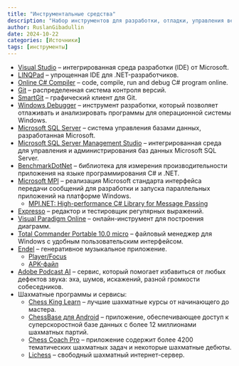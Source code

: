 ```yaml
---
title: "Инструментальные средства"
description: "Набор инструментов для разработки, отладки, управления версиями, работы с базами данных, тестирования производительности и др."
author: RuslanGibadullin
date: 2024-10-22
categories: [Источники]
tags: [инструменты]
---
```


- [Visual Studio](https://visualstudio.microsoft.com/) – интегрированная среда разработки (IDE) от Microsoft.
- [LINQPad](https://www.linqpad.net/) – упрощенная IDE для .NET-разработчиков.
- [Online C# Compiler](https://www.onlinegdb.com/online_csharp_compiler) – code, compile, run and debug C# program online.
- [Git](https://git-scm.com/) – распределенная система контроля версий.
- [SmartGit](https://www.syntevo.com/smartgit/) – графический клиент для Git.
- [Windows Debugger](https://docs.microsoft.com/ru-ru/windows-hardware/drivers/debugger/debugger-download-tools/) – инструмент разработки, который позволяет отлаживать и анализировать программы для операционной системы Windows.
- [Microsoft SQL Server](https://www.microsoft.com/ru-ru/sql-server/sql-server-downloads) – система управления базами данных, разработанная Microsoft.
- [Microsoft SQL Server Management Studio](https://docs.microsoft.com/ru-ru/sql/ssms/download-sql-server-management-studio-ssms) – интегрированная среда для управления и администрирования баз данных Microsoft SQL Server.
- [BenchmarkDotNet](https://benchmarkdotnet.org) – библиотека для измерения производительности приложения на языке программирования C# и .NET.
- [Microsoft MPI](https://learn.microsoft.com/ru-ru/message-passing-interface/microsoft-mpi) – реализация Microsoft стандарта интерфейса передачи сообщений для разработки и запуска параллельных приложений на платформе Windows.
  - [MPI.NET: High-performance C# Library for Message Passing](https://github.com/mpidotnet/MPI.NET/)
- [Expresso](https://ultrapico.com/Expresso.htm) – редактор и тестировщик регулярных выражений.
- [Visual Paradigm Online](https://online.visual-paradigm.com/) – онлайн-инструмент для построения диаграмм.
- [Total Commander Portable 10.0 micro](https://csharpcooking.github.io/data/TotalCommanderPortable.zip) – файловый менеджер для Windows с удобным пользовательским интерфейсом.
- [Endel](https://endel.io) – генеративное музыкальное приложение.
  - [Player/Focus](https://app.endel.io/player/focus)
  - [APK-файл](https://liteapks.com/endel.html)
- [Adobe Podcast AI](https://podcast.adobe.com/enhance) – сервис, который помогает избавиться от любых дефектов звука: эха, шумов, искажений, разной громкости собеседников.
- Шахматные программы и сервисы:
  - [Chess King Learn](https://learn.chessking.com) – лучшие шахматные курсы от начинающего до мастера.
  - [ChessBase для Android](https://csharpcooking.github.io/data/chessbase.3.8.2.apk) – приложение, обеспечивающее доступ к суперскоростной базе данных с более 12 миллионами шахматных партий.
  - [Chess Coach Pro](https://www.rustore.ru/catalog/app/com.kemigogames.chesscoachpro) – приложение содержит более 4200 тематических шахматных задач и некоторые шахматные дебюты.
  - [Lichess](https://lichess.org) – свободный шахматный интернет-сервер.